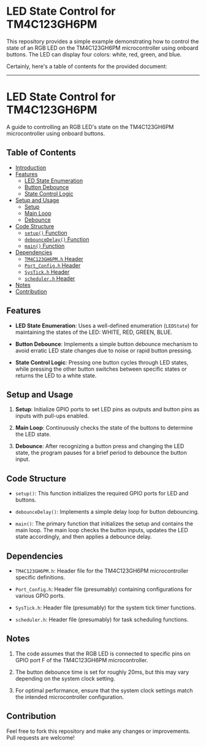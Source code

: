 # LED State Control for TM4C123GH6PM

This repository provides a simple example demonstrating how to control the state of an RGB LED on the TM4C123GH6PM microcontroller using onboard buttons. The LED can display four colors: white, red, green, and blue.

Certainly, here's a table of contents for the provided document:

---

# LED State Control for TM4C123GH6PM

A guide to controlling an RGB LED's state on the TM4C123GH6PM microcontroller using onboard buttons.

## Table of Contents
- [Introduction](#led-state-control-for-tm4c123gh6pm)
- [Features](#features)
    * [LED State Enumeration](#led-state-enumeration)
    * [Button Debounce](#button-debounce)
    * [State Control Logic](#state-control-logic)
- [Setup and Usage](#setup-and-usage)
    * [Setup](#setup)
    * [Main Loop](#main-loop)
    * [Debounce](#debounce)
- [Code Structure](#code-structure)
    * [`setup()` Function](#setup-function)
    * [`debounceDelay()` Function](#debouncedelay-function)
    * [`main()` Function](#main-function)
- [Dependencies](#dependencies)
    * [`TM4C123GH6PM.h` Header](#tm4c123gh6pmh-header)
    * [`Port_Config.h` Header](#port_configh-header)
    * [`SysTick.h` Header](#systickh-header)
    * [`scheduler.h` Header](#schedulerh-header)
- [Notes](#notes)
- [Contribution](#contribution)

## Features

- **LED State Enumeration**: Uses a well-defined enumeration (`LEDState`) for maintaining the states of the LED: WHITE, RED, GREEN, BLUE.
  
- **Button Debounce**: Implements a simple button debounce mechanism to avoid erratic LED state changes due to noise or rapid button pressing.
  
- **State Control Logic**: Pressing one button cycles through LED states, while pressing the other button switches between specific states or returns the LED to a white state.

## Setup and Usage

1. **Setup**: Initialize GPIO ports to set LED pins as outputs and button pins as inputs with pull-ups enabled.
  
2. **Main Loop**: Continuously checks the state of the buttons to determine the LED state.
  
3. **Debounce**: After recognizing a button press and changing the LED state, the program pauses for a brief period to debounce the button input.

## Code Structure

- `setup()`: This function initializes the required GPIO ports for LED and buttons.
  
- `debounceDelay()`: Implements a simple delay loop for button debouncing.
  
- `main()`: The primary function that initializes the setup and contains the main loop. The main loop checks the button inputs, updates the LED state accordingly, and then applies a debounce delay.

## Dependencies

- `TM4C123GH6PM.h`: Header file for the TM4C123GH6PM microcontroller specific definitions.
  
- `Port_Config.h`: Header file (presumably) containing configurations for various GPIO ports.
  
- `SysTick.h`: Header file (presumably) for the system tick timer functions.
  
- `scheduler.h`: Header file (presumably) for task scheduling functions.

## Notes

1. The code assumes that the RGB LED is connected to specific pins on GPIO port F of the TM4C123GH6PM microcontroller.

2. The button debounce time is set for roughly 20ms, but this may vary depending on the system clock setting.

3. For optimal performance, ensure that the system clock settings match the intended microcontroller configuration.

## Contribution

Feel free to fork this repository and make any changes or improvements. Pull requests are welcome!
